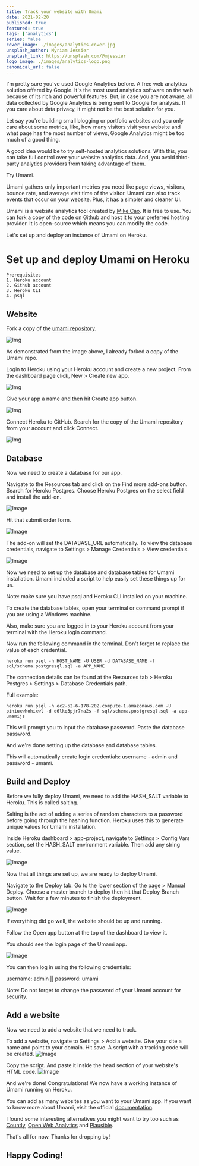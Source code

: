 ```yaml
---
title: Track your website with Umami
date: 2021-02-20
published: true
featured: true
tags: ['analytics']
series: false
cover_image: ./images/analytics-cover.jpg
unsplash_author: Myriam Jessier
unsplash_link: https://unsplash.com/@mjessier
logo_image: ./images/analytics-logo.png
canonical_url: false
---
```


I'm pretty sure you've used Google Analytics before. A free web analytics solution offered by Google. It's the most used analytics software on the web because of its rich and powerful features. But, in case you are not aware, all data collected by Google Analytics is being sent to Google for analysis. If you care about data privacy, it might not be the best solution for you.

Let say you're building small blogging or portfolio websites and you only care about some metrics, like, how many visitors visit your website and what page has the most number of views, Google Analytics might be too much of a good thing.

A good idea would be to try self-hosted analytics solutions. With this, you can take full control over your website analytics data. And, you avoid third-party analytics providers from taking advantage of them.

Try Umami.

Umami gathers only important metrics you need like page views, visitors, bounce rate, and average visit time of the visitor. Umami can also track events that occur on your website. Plus, it has a simpler and cleaner UI.

Umami is a website analytics tool created by [Mike Cao](https://mikecao.com/). It is free to use. You can fork a copy of the code on Github and host it to your preferred hosting provider. It is open-source which means you can modify the code.

Let's set up and deploy an instance of Umami on Heroku.

# Set up and deploy Umami on Heroku

```shell
Prerequisites
1. Heroku account
2. Github account
3. Heroku CLI
4. psql
```

## Website

Fork a copy of the [umami repository](https://github.com/mikecao/umami).

![Img](https://i.imgur.com/0S72jxp.png)

As demonstrated from the image above, I already forked a copy of the Umami repo.

Login to Heroku using your Heroku account and create a new project. From the dashboard page click, New > Create new app.

![Img](https://i.imgur.com/cYCWXN6.png)

Give your app a name and then hit Create app button.

![Img](https://i.imgur.com/AVvoBAF.png)

Connect Heroku to GitHub. Search for the copy of the Umami repository from your account and click Connect.

![Img](https://i.imgur.com/DPcRhuu.png)

## Database

Now we need to create a database for our app.

Navigate to the Resources tab and click on the Find more add-ons button. Search for Heroku Postgres. Choose Heroku Postgres on the select field and install the add-on.

![Image](https://i.imgur.com/yOwX87b.png)

Hit that submit order form.

![Image](https://i.imgur.com/MtzdwT4.png)

The add-on will set the DATABASE_URL automatically. To view the database credentials, navigate to Settings > Manage Credentials > View credentials.

![Image](https://i.imgur.com/nuhwtaL.png)

Now we need to set up the database and database tables for Umami installation. Umami included a script to help easily set these things up for us.

Note: make sure you have psql and Heroku CLI installed on your machine.

To create the database tables, open your terminal or command prompt if you are using a Windows machine.

Also, make sure you are logged in to your Heroku account from your terminal with the Heroku login command.

Now run the following command in the terminal. Don't forget to replace the value of each credential.

```
heroku run psql -h HOST_NAME -U USER -d DATABASE_NAME -f sql/schema.postgresql.sql -a APP_NAME
```

The connection details can be found at the Resources tab > Heroku Postgres > Settings > Database Credentials path.

Full example:

```
heroku run psql -h ec2-52-6-178-202.compute-1.amazonaws.com -U piniuxwhohixwl -d d6lkq3pjr7na2s -f sql/schema.postgresql.sql -a app-umamijs
```

This will prompt you to input the database password. Paste the database password.

And we're done setting up the database and database tables.

This will automatically create login credentials: username - admin and password - umami.

## Build and Deploy

Before we fully deploy Umami, we need to add the HASH_SALT variable to Heroku. This is called salting.

Salting is the act of adding a series of random characters to a password before going through the hashing function. Heroku uses this to generate unique values for Umami installation.

Inside Heroku dashboard > app-project, navigate to Settings > Config Vars section, set the HASH_SALT environment variable. Then add any string value.

![Image](https://i.imgur.com/FC5Vuuc.png)

Now that all things are set up, we are ready to deploy Umami.

Navigate to the Deploy tab. Go to the lower section of the page > Manual Deploy. Choose a master branch to deploy then hit that Deploy Branch button. Wait for a few minutes to finish the deployment.

![Image](https://i.imgur.com/pCX2Mdu.png)

If everything did go well, the website should be up and running.

Follow the Open app button at the top of the dashboard to view it.

You should see the login page of the Umami app.

![Image](https://i.imgur.com/FXg2jXZ.png)

You can then log in using the following credentials:

username: admin || password: umami

Note: Do not forget to change the password of your Umami account for security.

## Add a website

Now we need to add a website that we need to track.

To add a website, navigate to Settings > Add a website. Give your site a name and point to your domain. Hit save. A script with a tracking code will be created.
![Image](https://i.imgur.com/O7WHXYu.png)

Copy the script. And paste it inside the head section of your website's HTML code.
![Image](https://i.imgur.com/Ufp85jc.png)

And we're done! Congratulations! We now have a working instance of Umami running on Heroku.

You can add as many websites as you want to your Umami app. If you want to know more about Umami, visit the official [documentation](https://umami.is/docs).

I found some interesting alternatives you might want to try too such as [Countly](https://count.ly/), [Open Web Analytics](http://www.openwebanalytics.com/) and [Plausible](https://plausible.io/open-source-website-analytics).

That's all for now. Thanks for dropping by!

## Happy Coding!
